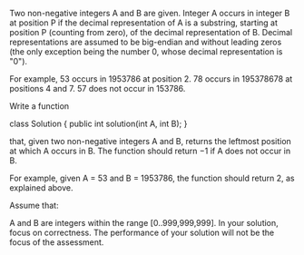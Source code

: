 Two non-negative integers A and B are given. Integer A occurs in integer B at position P if the decimal representation of A is a substring, starting at position P (counting from zero), of the decimal representation of B. Decimal representations are assumed to be big-endian and without leading zeros (the only exception being the number 0, whose decimal representation is "0").

For example, 53 occurs in 1953786 at position 2. 78 occurs in 195378678 at positions 4 and 7. 57 does not occur in 153786.

Write a function

class Solution { public int solution(int A, int B); }

that, given two non-negative integers A and B, returns the leftmost position at which A occurs in B. The function should return −1 if A does not occur in B.

For example, given A = 53 and B = 1953786, the function should return 2, as explained above.

Assume that:

A and B are integers within the range [0..999,999,999].
In your solution, focus on correctness. The performance of your solution will not be the focus of the assessment.
